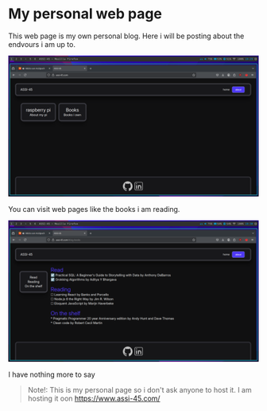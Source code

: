 # My personal web page

This web page is my own personal blog. Here i will be posting about the endvours i am up to. 

![homepage](./screenshots/2025-05-25_19-29-05_0xMay.png)

You can visit web pages like the books i am reading.

![bookspage](./screenshots/2025-05-25_19-30-02_0xMay.png)

I have nothing more to say

> Note!: This is my personal page so i don't ask anyone to host it. I am hosting it oon https://www.assi-45.com/
